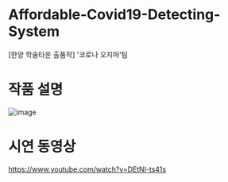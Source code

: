 # Affordable-Covid19-Detecting-System
[한양 학술타운 출품작] '코로나 오지마'팀

# 작품 설명
![image](https://user-images.githubusercontent.com/76677980/189701658-c7adeabb-e852-43d0-9a5f-56d4910c8a20.JPG)


# 시연 동영상
https://www.youtube.com/watch?v=DEtNl-ts41s
